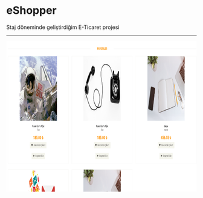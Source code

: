 # eShopper
Staj döneminde geliştirdiğim E-Ticaret projesi
<hr/>

<img height="400px" witdh="400px" src="https://github.com/ismailcglr/eShopper/blob/main/images/eShopper-Favori.png" alt="Alt text" title="Optional title">
